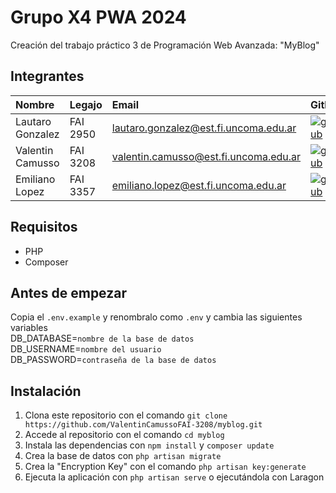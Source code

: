 # Grupo X4 PWA 2024

Creación del trabajo práctico 3 de Programación Web Avanzada: "MyBlog"

## Integrantes
| Nombre           | Legajo   | Email                                 | Github                                                                                                                              |
| :--------------  | :------- | :------------------------------------ | :---------------------------------------------------------------------------------------------------------------------------------- |
| Lautaro Gonzalez | FAI 2950 | lautaro.gonzalez@est.fi.uncoma.edu.ar | [![github](https://img.shields.io/badge/github-121013?style=for-the-badge&logo=github&logoColor=white)](https://github.com/Vintuwu) |
| Valentin Camusso | FAI 3208 | valentin.camusso@est.fi.uncoma.edu.ar | [![github](https://img.shields.io/badge/github-121013?style=for-the-badge&logo=github&logoColor=white)](https://github.com/Camuss0) |
| Emiliano Lopez   | FAI 3357 | emiliano.lopez@est.fi.uncoma.edu.ar   | [![github](https://img.shields.io/badge/github-121013?style=for-the-badge&logo=github&logoColor=white)](https://github.com/EmiMlz)  |

## Requisitos
- PHP
- Composer

## Antes de empezar
Copia el `.env.example` y renombralo como `.env` y cambia las siguientes variables<br>
DB_DATABASE=`nombre de la base de datos`<br>
DB_USERNAME=`nombre del usuario`<br>
DB_PASSWORD=`contraseña de la base de datos`<br>

## Instalación
1. Clona este repositorio con el comando `git clone https://github.com/ValentinCamussoFAI-3208/myblog.git`
2. Accede al repositorio con el comando `cd myblog`
3. Instala las dependencias con `npm install` y `composer update`
5. Crea la base de datos con `php artisan migrate`
6. Crea la "Encryption Key" con el comando `php artisan key:generate`
7. Ejecuta la aplicación con `php artisan serve` o ejecutándola con Laragon